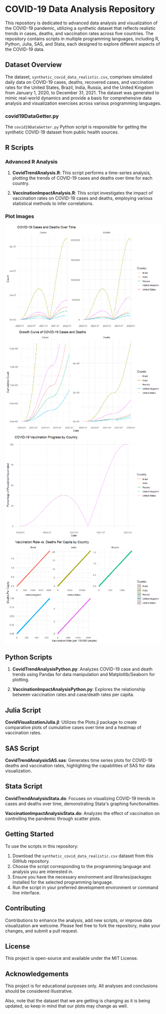 # COVID-19 Data Analysis Repository

This repository is dedicated to advanced data analysis and visualization of the COVID-19 pandemic, utilizing a synthetic dataset that reflects realistic trends in cases, deaths, and vaccination rates across five countries. The repository contains scripts in multiple programming languages, including R, Python, Julia, SAS, and Stata, each designed to explore different aspects of the COVID-19 data.

## Dataset Overview

The dataset, `synthetic_covid_data_realistic.csv`, comprises simulated daily data on COVID-19 cases, deaths, recovered cases, and vaccination rates for the United States, Brazil, India, Russia, and the United Kingdom from January 1, 2020, to December 31, 2021. The dataset was generated to mimic real-world dynamics and provide a basis for comprehensive data analysis and visualization exercises across various programming languages.

### covid19DataGetter.py

The `covid19DataGetter.py` Python script is responsible for getting the synthetic COVID-19 dataset from public health sources.

## R Scripts

### Advanced R Analysis

1. **CovidTrendAnalysis.R**: This script performs a time-series analysis, plotting the trends of COVID-19 cases and deaths over time for each country.

2. **VaccinationImpactAnalysis.R**: This script investigates the impact of vaccination rates on COVID-19 cases and deaths, employing various statistical methods to infer correlations.

### Plot Images

![Covid Trend](CovidTrend.png)
![COVID Cases and Deaths](COVIDCasesDeaths.png)
![Vaccination Progress](VaccinationProgress.png)
![Vaccination Impact](VaccinationImpact.png)

## Python Scripts

1. **CovidTrendAnalysisPython.py**: Analyzes COVID-19 case and death trends using Pandas for data manipulation and Matplotlib/Seaborn for plotting.

2. **VaccinationImpactAnalysisPython.py**: Explores the relationship between vaccination rates and case/death rates per capita.

## Julia Script

**CovidVisualizationJulia.jl**: Utilizes the Plots.jl package to create comparative plots of cumulative cases over time and a heatmap of vaccination rates.

## SAS Script

**CovidTrendAnalysisSAS.sas**: Generates time series plots for COVID-19 deaths and vaccination rates, highlighting the capabilities of SAS for data visualization.

## Stata Script

**CovidTrendAnalysisStata.do**: Focuses on visualizing COVID-19 trends in cases and deaths over time, demonstrating Stata's graphing functionalities.

**VaccinationImpactAnalysisStata.do**: Analyzes the effect of vaccination on controlling the pandemic through scatter plots.

## Getting Started

To use the scripts in this repository:

1. Download the `synthetic_covid_data_realistic.csv` dataset from this GitHub repository.
2. Choose the script corresponding to the programming language and analysis you are interested in.
3. Ensure you have the necessary environment and libraries/packages installed for the selected programming language.
4. Run the script in your preferred development environment or command line interface.

## Contributing

Contributions to enhance the analysis, add new scripts, or improve data visualization are welcome. Please feel free to fork the repository, make your changes, and submit a pull request.

## License

This project is open-source and available under the MIT License.

## Acknowledgements

This project is for educational purposes only. All analyses and conclusions should be considered illustrative.

Also, note that the dataset that we are getting is changing as it is being updated, so keep in mind that our plots may change as well.